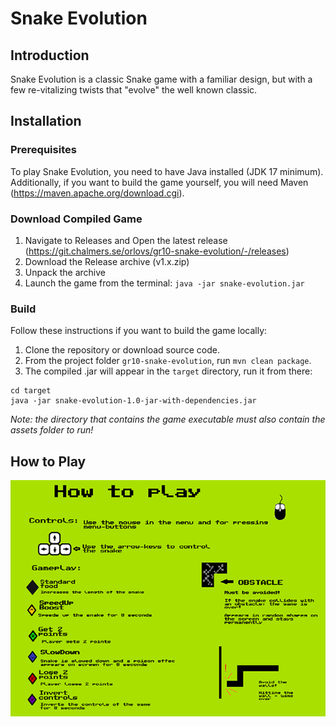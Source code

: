 # Snake Evolution

## Introduction
Snake Evolution is a classic Snake game with a familiar design, 
but with a few re-vitalizing twists that "evolve" the well known classic.

## Installation
### Prerequisites
To play Snake Evolution, you need to have Java installed (JDK 17 minimum).
Additionally, if you want to build the game yourself, you will need Maven (https://maven.apache.org/download.cgi).

### Download Compiled Game
1. Navigate to Releases and Open the latest release (https://git.chalmers.se/orlovs/gr10-snake-evolution/-/releases)
2. Download the Release archive (v1.x.zip)
3. Unpack the archive
4. Launch the game from the terminal: `java -jar snake-evolution.jar`

### Build
Follow these instructions if you want to build the game locally:
1. Clone the repository or download source code.
2. From the project folder `gr10-snake-evolution`, run `mvn clean package`.
3. The compiled .jar will appear in the `target` directory, run it from there:
```
cd target
java -jar snake-evolution-1.0-jar-with-dependencies.jar
```
_Note: the directory that contains the game executable must also contain the assets folder to run!_

## How to Play
![Tutorial](assets/HowToPlaySnake.png)